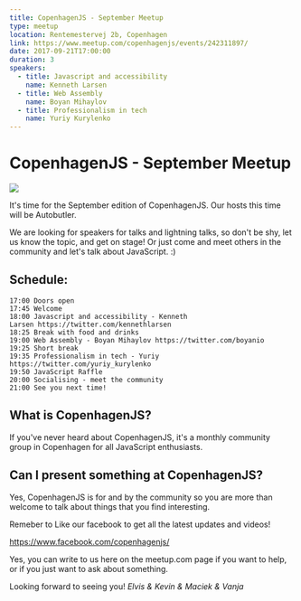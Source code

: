 ```yaml
---
title: CopenhagenJS - September Meetup
type: meetup
location: Rentemestervej 2b, Copenhagen
link: https://www.meetup.com/copenhagenjs/events/242311897/
date: 2017-09-21T17:00:00
duration: 3
speakers:
  - title: Javascript and accessibility
    name: Kenneth Larsen
  - title: Web Assembly
    name: Boyan Mihaylov
  - title: Professionalism in tech
    name: Yuriy Kurylenko
---
```


# CopenhagenJS - September Meetup


<img src="https://i.imgur.com/szlgGfb.jpg" />

It's time for the September edition of CopenhagenJS. Our hosts this time will be Autobutler.

We are looking for speakers for talks and lightning talks, so don't be shy, let us know the topic, and get on stage! Or just come and meet others in the community and let's talk about JavaScript. :)

## <b>Schedule:</b>

    17:00 Doors open
    17:45 Welcome
    18:00 Javascript and accessibility - Kenneth Larsen https://twitter.com/kennethlarsen
    18:25 Break with food and drinks
    19:00 Web Assembly - Boyan Mihaylov https://twitter.com/boyanio
    19:25 Short break
    19:35 Professionalism in tech - Yuriy https://twitter.com/yuriy_kurylenko
    19:50 JavaScript Raffle
    20:00 Socialising - meet the community
    21:00 See you next time!

## <b>What is CopenhagenJS? </b>

If you've never heard about CopenhagenJS, it's a monthly community group in Copenhagen for all JavaScript enthusiasts.

## <b>Can I present something at CopenhagenJS? </b>
Yes, CopenhagenJS is for and by the community so you are more than welcome to talk about things that you find interesting.

Remeber to Like our facebook to get all the latest updates and videos!

https://www.facebook.com/copenhagenjs/

Yes, you can write to us here on the meetup.com page if you want to help, or if you just want to ask about something.

Looking forward to seeing you!
<i>Elvis &amp; Kevin &amp; Maciek &amp; Vanja</i>
